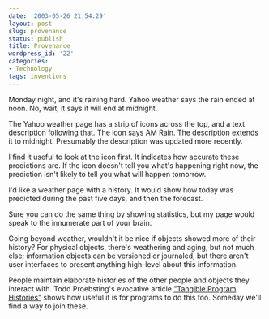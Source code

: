 ```yaml
---
date: '2003-05-26 21:54:29'
layout: post
slug: provenance
status: publish
title: Provenance
wordpress_id: '22'
categories:
- Technology
tags: inventions
---
```


Monday night, and it's raining hard.  Yahoo weather says the rain ended at noon.  No, wait, it says it will end at midnight.

The Yahoo weather page has a strip of icons across the top, and a text description following that.  The icon says AM Rain.  The description extends it to midnight.  Presumably the description was updated more recently.

I find it useful to look at the icon first.  It indicates how accurate these predictions are.  If the icon doesn't tell you what's happening right now, the prediction isn't likely to tell you what will happen tomorrow.

I'd like a weather page with a history.  It would show how today was predicted during the past five days, and then the forecast.

Sure you can do the same thing by showing statistics, but my page would speak to the innumerate part of your brain.

Going beyond weather, wouldn't it be nice if objects showed more of their history?  For physical objects, there's weathering and aging, but not much else; information objects can be versioned or journaled, but there aren't user interfaces to present anything high-level about this information.

People maintain elaborate histories of the other people and objects they interact with.  Todd Proebsting's evocative article ["Tangible Program Histories"](http://www.research.microsoft.com/research/pubs/view.aspx?msr_tr_id=MSR-TR-2000-54) shows how useful it is for programs to do this too.  Someday we'll find a way to join these.

